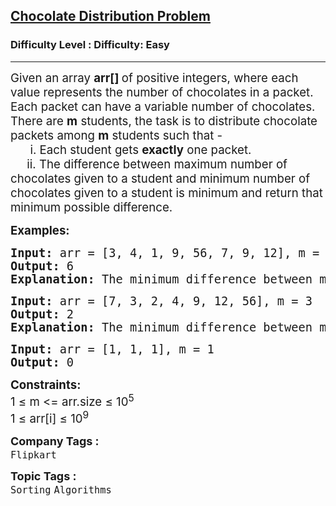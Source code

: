 <h2><a href="https://www.geeksforgeeks.org/problems/chocolate-distribution-problem3825/1?itm_source=geeksforgeeks&itm_medium=article&itm_campaign=practice_card">Chocolate Distribution Problem</a></h2><h3>Difficulty Level : Difficulty: Easy</h3><hr><div class="problems_problem_content__Xm_eO"><p><span style="font-size: 14pt;">Given an array <strong>arr[] </strong>of positive integers, where each value represents the number of chocolates in a packet. Each packet can have a variable number of chocolates. There are <strong>m</strong> students, the task is to distribute chocolate packets among <strong>m</strong> students such that - <br>&nbsp; &nbsp; &nbsp; i. Each student gets <strong>exactly</strong> one packet.<br>&nbsp; &nbsp; &nbsp;ii. The difference between maximum number of chocolates given to a student and minimum number of chocolates given to a student is minimum and return that minimum possible difference.</span></p>
<p><span style="font-size: 14pt;"><strong>Examples:</strong></span></p>
<pre><span style="font-size: 14pt;"><strong>Input: </strong>arr = [3, 4, 1, 9, 56, 7, 9, 12], m = 5<strong>
Output: </strong>6
<strong>Explanation: </strong>The minimum difference between maximum chocolates and minimum chocolates is 9 - 3 = 6 by choosing following m packets :[3, 4, 9, 7, 9].
</span></pre>
<pre><span style="font-size: 14pt;"><strong>Input: </strong>arr = [7, 3, 2, 4, 9, 12, 56], m = 3
<strong>Output: </strong>2
<strong>Explanation: </strong>The minimum difference between maximum chocolates and minimum chocolates is 4 - 2 = 2 by choosing following m packets :[3, 2, 4].</span></pre>
<pre><span style="font-size: 14pt;"><strong>Input: </strong>arr = [1, 1, 1], m = 1<strong>
Output: </strong>0</span></pre>
<p><span style="font-size: 14pt;"><strong>Constraints:</strong><br>1 ≤ m &lt;= arr.size ≤ 10<sup>5</sup><br>1 ≤ arr[i] ≤ 10<sup>9</sup><br></span></p></div><p><span style=font-size:18px><strong>Company Tags : </strong><br><code>Flipkart</code>&nbsp;<br><p><span style=font-size:18px><strong>Topic Tags : </strong><br><code>Sorting</code>&nbsp;<code>Algorithms</code>&nbsp;